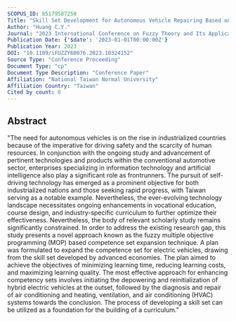 ```yaml
---
SCOPUS_ID: 85179587250
Title: "Skill Set Development for Autonomous Vehicle Repairing Based on the Fuzzy MOP Based Competence Set Expansions"
Author: "Huang C.Y."
Journal: "2023 International Conference on Fuzzy Theory and Its Applications, iFUZZY 2023"
Publication Date: {'$date': '2023-01-01T00:00:00Z'}
Publication Year: 2023
DOI: "10.1109/iFUZZY60076.2023.10324152"
Source Type: "Conference Proceeding"
Document Type: "cp"
Document Type Description: "Conference Paper"
Affiliation: "National Taiwan Normal University"
Affiliation Country: "Taiwan"
Cited by count: 0
---
```


## Abstract
"The need for autonomous vehicles is on the rise in industrialized countries because of the imperative for driving safety and the scarcity of human resources. In conjunction with the ongoing study and advancement of pertinent technologies and products within the conventional automotive sector, enterprises specializing in information technology and artificial intelligence also play a significant role as frontrunners. The pursuit of self-driving technology has emerged as a prominent objective for both industrialized nations and those seeking rapid progress, with Taiwan serving as a notable example. Nevertheless, the ever-evolving technology landscape necessitates ongoing enhancements in vocational education, course design, and industry-specific curriculum to further optimize their effectiveness. Nevertheless, the body of relevant scholarly study remains significantly constrained. In order to address the existing research gap, this study presents a novel approach known as the fuzzy multiple objective programming (MOP) based competence set expansion technique. A plan was formulated to expand the competence set for electric vehicles, drawing from the skill set developed by advanced economies. The plan aimed to achieve the objectives of minimizing learning time, reducing learning costs, and maximizing learning quality. The most effective approach for enhancing competency sets involves initiating the depowering and reinitialization of hybrid electric vehicles at the outset, followed by the diagnosis and repair of air conditioning and heating, ventilation, and air conditioning (HVAC) systems towards the conclusion. The process of developing a skill set can be utilized as a foundation for the building of a curriculum."
